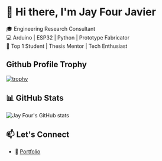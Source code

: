 # 👋 Hi there, I'm Jay Four Javier

🎓 Engineering Research Consultant  
💻 Arduino | ESP32 | Python | Prototype Fabricator  
🚀 Top 1 Student | Thesis Mentor | Tech Enthusiast  

## Github Profile Trophy
[![trophy](https://github-profile-trophy.vercel.app/?username=jayfourjavier)](https://github.com/jayfourjavier/github-profile-trophy)

## 📊 GitHub Stats
![Jay Four's GitHub stats](https://github-readme-stats.vercel.app/api?username=jayfourjavier&show_icons=true)

## 📫 Let's Connect
- 🧠 [Portfolio](https://jayfourjavier.com)
